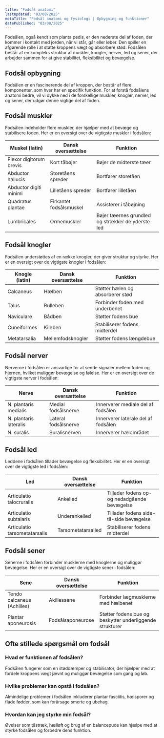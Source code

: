 ```yaml
---
title: "Fodsål anatomi"
lastUpdated: "03/08/2025"
metaTitle: "Fodsål anatomi og fysiologi | Opbygning og funktioner"
datePublished: "03/08/2025"
---
```


Fodsålen, også kendt som planta pedis, er den nederste del af foden, der kommer i kontakt med jorden, når vi står, går eller løber. Den spiller en afgørende rolle i at støtte kroppens vægt og absorbere stød. Fodsålen består af en kompleks struktur af muskler, knogler, nerver, led og sener, der arbejder sammen for at give stabilitet, fleksibilitet og bevægelse.

## Fodsål opbygning

Fodsålen er en fascinerende del af kroppen, der består af flere komponenter, som hver har en specifik funktion. For at forstå fodsålens anatomi bedre, vil vi dykke ned i de forskellige muskler, knogler, nerver, led og sener, der udgør denne vigtige del af foden.

## Fodsål muskler

Fodsålen indeholder flere muskler, der hjælper med at bevæge og stabilisere foden. Her er en oversigt over de vigtigste muskler i fodsålen:

| Muskel (latin) | Dansk oversættelse | Funktion |
|----------------|---------------------|----------|
| Flexor digitorum brevis | Kort tåbøjer | Bøjer de midterste tæer |
| Abductor hallucis | Storetåens spreder | Bortfører storetåen |
| Abductor digiti minimi | Lilletåens spreder| Bortfører lilletåen |
| Quadratus plantae | Firkantet fodsålsmuskel | Assisterer i tåbøjning |
| Lumbricales | Ormemuskler | Bøjer tæernes grundled og strækker de yderste led |

## Fodsål knogler

Fodsålen understøttes af en række knogler, der giver struktur og styrke. Her er en oversigt over de vigtigste knogler i fodsålen:

| Knogle (latin) | Dansk oversættelse | Funktion |
|----------------|---------------------|----------|
| Calcaneus | Hælben | Støtter hælen og absorberer stød |
| Talus | Rulleben | Forbinder foden med underbenet |
| Naviculare | Bådben | Støtter fodens bue |
| Cuneiformes | Kileben | Stabiliserer fodens midterdel |
| Metatarsalia | Mellemfodsknogler | Støtter fodens længdebue |

## Fodsål nerver

Nerverne i fodsålen er ansvarlige for at sende signaler mellem foden og hjernen, hvilket muliggør bevægelse og følelse. Her er en oversigt over de vigtigste nerver i fodsålen:

| Nerve | Dansk oversættelse | Funktion |
|-------|---------------------|----------|
| N. plantaris medialis | Medial fodsålsnerve | Innerverer mediale del af fodsålen |
| N. plantaris lateralis | Lateral fodsålsnerve | Innerverer laterale del af fodsålen |
| N. suralis | Suralisnerven | Innerverer hælområdet |

## Fodsål led

Leddene i fodsålen tillader bevægelse og fleksibilitet. Her er en oversigt over de vigtigste led i fodsålen:

| Led | Dansk oversættelse | Funktion |
|-----|---------------------|----------|
| Articulatio talocruralis | Ankelled | Tillader fodens op- og nedadgående bevægelse |
| Articulatio subtalaris | Underankelled | Tillader fodens side-til-side bevægelse |
| Articulatio tarsometatarsalis | Tarsometatarsalled | Stabiliserer fodens midterdel |

## Fodsål sener

Senerne i fodsålen forbinder musklerne med knoglerne og muliggør bevægelse. Her er en oversigt over de vigtigste sener i fodsålen:

| Sene | Dansk oversættelse | Funktion |
|------|---------------------|----------|
| Tendo calcaneus (Achilles) | Akillessene | Forbinder lægmusklerne med hælbenet |
| Plantar aponeurosis | Fodsålsaponeurose | Støtter fodens bue og beskytter underliggende strukturer |

## Ofte stillede spørgsmål om fodsål

### Hvad er funktionen af fodsålen?

Fodsålen fungerer som en støddæmper og stabilisator, der hjælper med at fordele kroppens vægt jævnt og muliggør bevægelse som gang og løb.

### Hvilke problemer kan opstå i fodsålen?

Almindelige problemer i fodsålen inkluderer plantar fasciitis, hælsporer og flade fødder, som kan forårsage smerte og ubehag.

### Hvordan kan jeg styrke min fodsål?

Øvelser som tåstræk, hælløft og brug af en balancepude kan hjælpe med at styrke fodsålen og forbedre dens funktion.